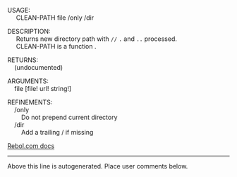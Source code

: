USAGE:  
&nbsp;&nbsp;&nbsp;&nbsp;&nbsp;CLEAN-PATH&nbsp;file&nbsp;/only&nbsp;/dir  
  
DESCRIPTION:  
&nbsp;&nbsp;&nbsp;&nbsp;&nbsp;Returns&nbsp;new&nbsp;directory&nbsp;path&nbsp;with&nbsp;`//`&nbsp;`.`&nbsp;and&nbsp;`..`&nbsp;processed.  
&nbsp;&nbsp;&nbsp;&nbsp;&nbsp;CLEAN-PATH&nbsp;is&nbsp;a&nbsp;function&nbsp;.  
  
RETURNS:  
&nbsp;&nbsp;&nbsp;&nbsp;(undocumented)  
  
ARGUMENTS:  
&nbsp;&nbsp;&nbsp;&nbsp;file&nbsp;[file!&nbsp;url!&nbsp;string!]  
  
REFINEMENTS:  
&nbsp;&nbsp;&nbsp;&nbsp;/only  
&nbsp;&nbsp;&nbsp;&nbsp;&nbsp;&nbsp;&nbsp;&nbsp;Do&nbsp;not&nbsp;prepend&nbsp;current&nbsp;directory  
&nbsp;&nbsp;&nbsp;&nbsp;/dir  
&nbsp;&nbsp;&nbsp;&nbsp;&nbsp;&nbsp;&nbsp;&nbsp;Add&nbsp;a&nbsp;trailing&nbsp;/&nbsp;if&nbsp;missing  

[Rebol.com docs](http://www.rebol.com/r3/docs/functions/clean-path.html)
___
Above this line is autogenerated. Place user comments below.